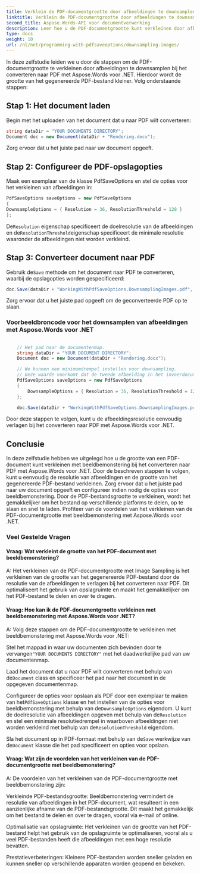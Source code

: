 ```yaml
---
title: Verklein de PDF-documentgrootte door afbeeldingen te downsamplen
linktitle: Verklein de PDF-documentgrootte door afbeeldingen te downsamplen
second_title: Aspose.Words-API voor documentverwerking
description: Leer hoe u de PDF-documentgrootte kunt verkleinen door afbeeldingen te downsamplen bij het converteren naar PDF met Aspose.Words voor .NET.
type: docs
weight: 10
url: /nl/net/programming-with-pdfsaveoptions/downsampling-images/
---
```


In deze zelfstudie leiden we u door de stappen om de PDF-documentgrootte te verkleinen door afbeeldingen te downsamplen bij het converteren naar PDF met Aspose.Words voor .NET. Hierdoor wordt de grootte van het gegenereerde PDF-bestand kleiner. Volg onderstaande stappen:

## Stap 1: Het document laden

Begin met het uploaden van het document dat u naar PDF wilt converteren:

```csharp
string dataDir = "YOUR DOCUMENTS DIRECTORY";
Document doc = new Document(dataDir + "Rendering.docx");
```

Zorg ervoor dat u het juiste pad naar uw document opgeeft.

## Stap 2: Configureer de PDF-opslagopties

Maak een exemplaar van de klasse PdfSaveOptions en stel de opties voor het verkleinen van afbeeldingen in:

```csharp
PdfSaveOptions saveOptions = new PdfSaveOptions
{
DownsampleOptions = { Resolution = 36, ResolutionThreshold = 128 }
};
```

 De`Resolution` eigenschap specificeert de doelresolutie van de afbeeldingen en de`ResolutionThreshold`eigenschap specificeert de minimale resolutie waaronder de afbeeldingen niet worden verkleind.

## Stap 3: Converteer document naar PDF

 Gebruik de`Save` methode om het document naar PDF te converteren, waarbij de opslagopties worden gespecificeerd:

```csharp
doc.Save(dataDir + "WorkingWithPdfSaveOptions.DownsamplingImages.pdf", saveOptions);
```

Zorg ervoor dat u het juiste pad opgeeft om de geconverteerde PDF op te slaan.

### Voorbeeldbroncode voor het downsamplen van afbeeldingen met Aspose.Words voor .NET

```csharp

	// Het pad naar de documentenmap.
	string dataDir = "YOUR DOCUMENT DIRECTORY";
	Document doc = new Document(dataDir + "Rendering.docx");

	// We kunnen een minimumdrempel instellen voor downsampling.
	// Deze waarde voorkomt dat de tweede afbeelding in het invoerdocument wordt gedownsampled.
	PdfSaveOptions saveOptions = new PdfSaveOptions
	{
		DownsampleOptions = { Resolution = 36, ResolutionThreshold = 128 }
	};

	doc.Save(dataDir + "WorkingWithPdfSaveOptions.DownsamplingImages.pdf", saveOptions);

```

Door deze stappen te volgen, kunt u de afbeeldingsresolutie eenvoudig verlagen bij het converteren naar PDF met Aspose.Words voor .NET.

## Conclusie

In deze zelfstudie hebben we uitgelegd hoe u de grootte van een PDF-document kunt verkleinen met beeldbemonstering bij het converteren naar PDF met Aspose.Words voor .NET. Door de beschreven stappen te volgen, kunt u eenvoudig de resolutie van afbeeldingen en de grootte van het gegenereerde PDF-bestand verkleinen. Zorg ervoor dat u het juiste pad naar uw document opgeeft en configureer indien nodig de opties voor beeldbemonstering. Door de PDF-bestandsgrootte te verkleinen, wordt het gemakkelijker om het bestand op verschillende platforms te delen, op te slaan en snel te laden. Profiteer van de voordelen van het verkleinen van de PDF-documentgrootte met beeldbemonstering met Aspose.Words voor .NET.

### Veel Gestelde Vragen

#### Vraag: Wat verkleint de grootte van het PDF-document met beeldbemonstering?
A: Het verkleinen van de PDF-documentgrootte met Image Sampling is het verkleinen van de grootte van het gegenereerde PDF-bestand door de resolutie van de afbeeldingen te verlagen bij het converteren naar PDF. Dit optimaliseert het gebruik van opslagruimte en maakt het gemakkelijker om het PDF-bestand te delen en over te dragen.

#### Vraag: Hoe kan ik de PDF-documentgrootte verkleinen met beeldbemonstering met Aspose.Words voor .NET?
A: Volg deze stappen om de PDF-documentgrootte te verkleinen met beeldbemonstering met Aspose.Words voor .NET:

 Stel het mappad in waar uw documenten zich bevinden door te vervangen`"YOUR DOCUMENTS DIRECTORY"` met het daadwerkelijke pad van uw documentenmap.

 Laad het document dat u naar PDF wilt converteren met behulp van de`Document` class en specificeer het pad naar het document in de opgegeven documentenmap.

 Configureer de opties voor opslaan als PDF door een exemplaar te maken van het`PdfSaveOptions` klasse en het instellen van de opties voor beeldbemonstering met behulp van de`DownsampleOptions` eigendom. U kunt de doelresolutie van afbeeldingen opgeven met behulp van de`Resolution` en stel een minimale resolutiedrempel in waarboven afbeeldingen niet worden verkleind met behulp van de`ResolutionThreshold` eigendom.

 Sla het document op in PDF-formaat met behulp van de`Save` werkwijze van de`Document` klasse die het pad specificeert en opties voor opslaan.

#### Vraag: Wat zijn de voordelen van het verkleinen van de PDF-documentgrootte met beeldbemonstering?
A: De voordelen van het verkleinen van de PDF-documentgrootte met beeldbemonstering zijn:

Verkleinde PDF-bestandsgrootte: Beeldbemonstering vermindert de resolutie van afbeeldingen in het PDF-document, wat resulteert in een aanzienlijke afname van de PDF-bestandsgrootte. Dit maakt het gemakkelijk om het bestand te delen en over te dragen, vooral via e-mail of online.

Optimalisatie van opslagruimte: Het verkleinen van de grootte van het PDF-bestand helpt het gebruik van de opslagruimte te optimaliseren, vooral als u veel PDF-bestanden heeft die afbeeldingen met een hoge resolutie bevatten.

Prestatieverbeteringen: Kleinere PDF-bestanden worden sneller geladen en kunnen sneller op verschillende apparaten worden geopend en bekeken.